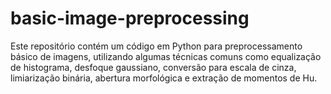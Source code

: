 # basic-image-preprocessing
Este repositório contém um código em Python para preprocessamento básico de imagens, utilizando algumas técnicas comuns como equalização de histograma, desfoque gaussiano, conversão para escala de cinza, limiarização binária, abertura morfológica e extração de momentos de Hu.
